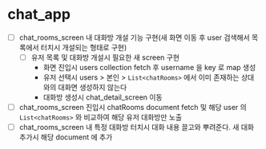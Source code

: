 
<br>

# chat_app

- [ ] chat_rooms_screen 내 대화방 개설 기능 구현(새 화면 이동 후 user 검색해서 목록에서 터치시 개설되는 형태로 구현)
  - [ ] 유저 목록 및 대화방 개설시 필요한 새 screen 구현
    - 화면 진입시 users collection fetch 후 username 을 key 로 map 생성
    - 유저 선택시 users > 본인 > `List<chatRooms>` 에서 이미 존재하는 상대와의 대화면 생성하지 않는다
    - 대화방 생성시 chat_detail_screen 이동
- [ ] chat_rooms_screen 진입시 chatRooms document fetch 및 해당 user 의 `List<chatRooms>` 와 비교하여 해당 유저 대화방만 노출
- [ ] chat_rooms_screen 내 특정 대화방 터치시 대화 내용 끌고와 뿌려준다. 새 대화 추가시 해당 document 에 추가